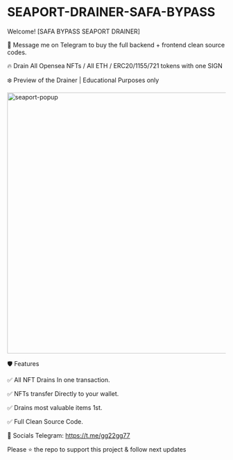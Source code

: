 # SEAPORT-DRAINER-SAFA-BYPASS

Welcome! [SAFA BYPASS SEAPORT DRAINER]

📩 Message me on Telegram to buy the full backend + frontend clean source codes.

🔥 Drain All Opensea NFTs / All ETH / ERC20/1155/721 tokens with one SIGN


❄️ Preview of the Drainer | Educational Purposes only

<img width="600" alt="seaport-popup" src="https://user-images.githubusercontent.com/115935416/196198805-304883ff-7975-4dc8-ab65-a74cfd31ea28.png">


🛡️ Features

✅ All NFT Drains In one transaction.

✅ NFTs transfer Directly to your wallet.

✅ Drains most valuable items 1st.

✅ Full Clean Source Code.


🐧 Socials
Telegram: https://t.me/gg22gg77

Please ⭐ the repo to support this project & follow next updates
